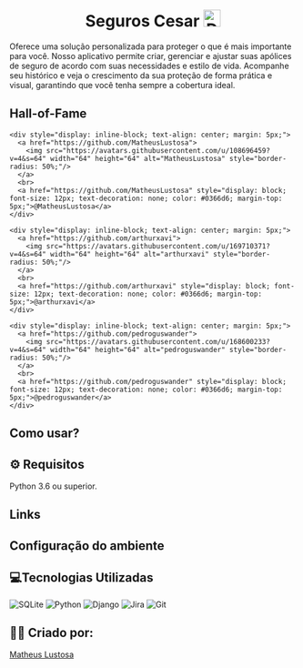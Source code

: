 <h1 align="center">Seguros Cesar <img src="https://github.com/user-attachments/assets/47d54f58-3607-488c-9df2-8646c6bfe1fe" alt="Descrição da imagem" width="30"/></h1> 

Oferece uma solução personalizada para proteger o que é mais importante para você. Nosso aplicativo permite criar, gerenciar e ajustar suas apólices de seguro de acordo com suas necessidades e estilo de vida. Acompanhe seu histórico e veja o crescimento da sua proteção de forma prática e visual, garantindo que você tenha sempre a cobertura ideal.

## Hall-of-Fame
<!-- markdown-contributors -->

    <div style="display: inline-block; text-align: center; margin: 5px;">
      <a href="https://github.com/MatheusLustosa">
        <img src="https://avatars.githubusercontent.com/u/108696459?v=4&s=64" width="64" height="64" alt="MatheusLustosa" style="border-radius: 50%;"/>
      </a>
      <br>
      <a href="https://github.com/MatheusLustosa" style="display: block; font-size: 12px; text-decoration: none; color: #0366d6; margin-top: 5px;">@MatheusLustosa</a>
    </div>

    <div style="display: inline-block; text-align: center; margin: 5px;">
      <a href="https://github.com/arthurxavi">
        <img src="https://avatars.githubusercontent.com/u/169710371?v=4&s=64" width="64" height="64" alt="arthurxavi" style="border-radius: 50%;"/>
      </a>
      <br>
      <a href="https://github.com/arthurxavi" style="display: block; font-size: 12px; text-decoration: none; color: #0366d6; margin-top: 5px;">@arthurxavi</a>
    </div>

    <div style="display: inline-block; text-align: center; margin: 5px;">
      <a href="https://github.com/pedroguswander">
        <img src="https://avatars.githubusercontent.com/u/168600233?v=4&s=64" width="64" height="64" alt="pedroguswander" style="border-radius: 50%;"/>
      </a>
      <br>
      <a href="https://github.com/pedroguswander" style="display: block; font-size: 12px; text-decoration: none; color: #0366d6; margin-top: 5px;">@pedroguswander</a>
    </div>
<!-- /markdown-contributors -->

## Como usar?

## ⚙️ Requisitos
Python 3.6 ou superior.

## Links 

## Configuração do ambiente

## 💻Tecnologias Utilizadas
![SQLite](https://img.shields.io/badge/sqlite-%2307405e.svg?style=for-the-badge&logo=sqlite&logoColor=white)
![Python](https://img.shields.io/badge/python-3670A0?style=for-the-badge&logo=python&logoColor=ffdd54)
![Django](https://img.shields.io/badge/django-%23092E20.svg?style=for-the-badge&logo=django&logoColor=white)
![Jira](https://img.shields.io/badge/jira-%230A0FFF.svg?style=for-the-badge&logo=jira&logoColor=white)
![Git](https://img.shields.io/badge/git-%23F05033.svg?style=for-the-badge&logo=git&logoColor=white)
## 🙋‍♂️ Criado por:
[Matheus Lustosa](https://github.com/MatheusLustosa)


